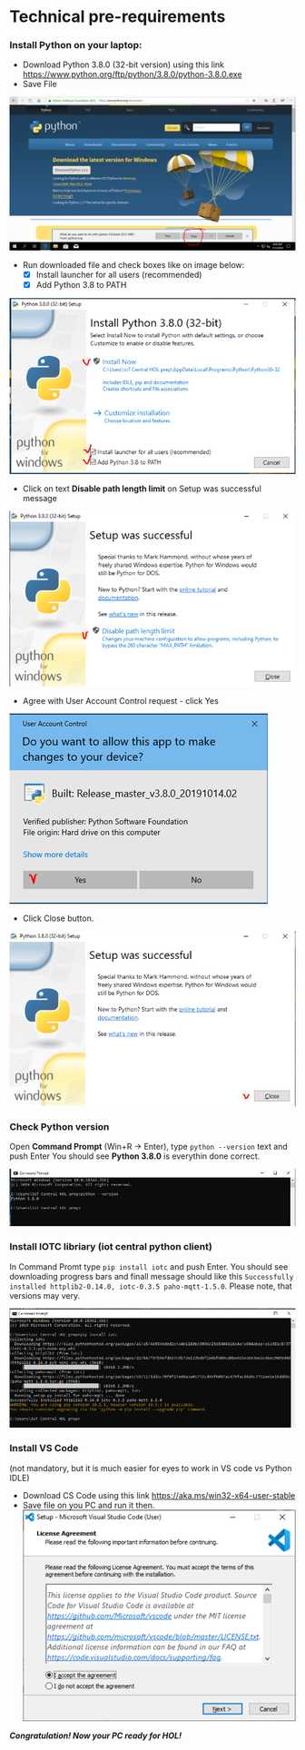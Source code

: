 # Technical pre-requirements
### Install Python on your laptop:
* Download Python 3.8.0 (32-bit version) using this link https://www.python.org/ftp/python/3.8.0/python-3.8.0.exe
* Save File

![](media/Save-Run.png)

* Run downloaded file and check boxes like on image below:
  - [x] Install launcher for all users (recommended)
  - [x] Add Python 3.8 to PATH

![](media/run-tick.png)

* Click on text **Disable path length limit** on Setup was successful message

![](media/disable-260-limit.png)

* Agree with User Account Control request - click Yes

![](media/UAC-yes.png)

* Click Close button.

![](media/close.png)

### Check Python version
Open **Command Prompt** (Win+R -> Enter), type `python --version` text and push Enter 
You should see **Python 3.8.0** is everythin done correct.

![](media/check-python-version.png)

### Install IOTC libriary (iot central python client)
In Command Promt type  `pip install iotc` and push Enter. You should see downloading progress bars and finall message should like this `Successfully installed httplib2-0.14.0, iotc-0.3.5 paho-mqtt-1.5.0`. Please note, that versions may very.

![](media/install-iotc.png)

### Install VS Code 
(not mandatory, but it is much easier for eyes to work in VS code vs Python IDLE)
* Download CS Code using this link https://aka.ms/win32-x64-user-stable
* Save file on you PC and run it then.
![](media/vscode/vscode1.PNG)

***Congratulation! Now your PC ready for HOL!***
